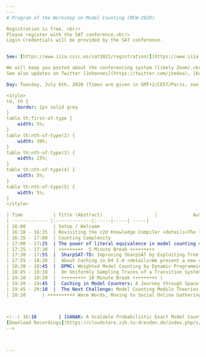 ```yaml
---
---
# Program of the Workshop on Model Counting (MCW-2020)

Registration is free. <br/>
Please register with the SAT conference.<br/>
Login Credentials will be provided by the SAT conference.


See: [https://www.iiia.csic.es/sat2021/registration/](https://www.iiia.csic.es/sat2021/registration/)

We will keep you posted about the conferencing system (likely Zoom).<br/>
See also updates on Twitter [Johannes](https://twitter.com/joedaa), [Kuldeep](https://twitter.com/ksmeel), [Mate](https://twitter.com/SoosMate).

Day: Tuesday, July 6th, 2020 (Times are given in GMT+2/CEST/Paris, see [your timezone](https://everytimezone.com/s/4630fcac))

<style>
td, th {
    border: 1px solid grey
}
table th:first-of-type {
    width: 5%;
}
table th:nth-of-type(2) {
    width: 30%;
}
table th:nth-of-type(3) {
    width: 15%;
}
table th:nth-of-type(4) {
    width: 5%;
}
table th:nth-of-type(5) {
    width: 5%;
}
</style>

| Time           | Title (Abstract)                   |             Author(s) | Slides       | Recordings |
| ------------- |:-------------|:-----|-----| -----|
| 16:00          | Setup / Welcome                                       |                            [Johannes K. Fichte](https://iccl.inf.tu-dresden.de/web/Johannes_Fichte/en), [Markus Hecher](https://informatics.tuwien.ac.at/people/markus-hecher) | |
| 16:10 - 16:35  | Revisiting the c2d Knowledge Compiler <details>The [c2d knowledge compiler](http://reasoning.cs.ucla.edu/c2d/) has been around for more than a decade. Its main purpose is to compile knowledge bases in CNF form into Negation Normal Form (NNF) circuits that satisfy the properties of decomposability, determinism and smoothness. These circuits are tractable, allowing a number of hard queries to be computed in time linear in the circuit size. Perhaps the most common of these queries are the ones related to model counting and weighted model counting. The c2d knowledge compiler also underlies the [ACE system](http://reasoning.cs.ucla.edu/ace/), which compiles Bayesian networks into Arithmetic Circuits (ACs), allowing probabilistic inference on the Bayesian network in time linear in the AC size. In this talk, I will revisit the architectural design and underlying algorithms of the c2d compiler, in light of the upcoming release of c2d version 3.0. I will discuss how c2d performs decompositions, how it does formula caching and how it utilizes the technology underlying SAT solvers based on CDCL. Some of these ingredients of c2d have evolved beyond what has been reported in the earlier publications that appeared when c2d was first released.</details>                             |                            [Adnan Darwiche](http://web.cs.ucla.edu/~darwiche/) | |
| 16:35 - 17:00  | Counting Complexity                                                 <details>Reductions are an essential tool to show the hardness of problems. For counting problems, due to the well-known "easy to decide, hard to count" behavior, reductions are particularly challenging to define. On the one hand, if they are based too directly on the underlying decision problem, they are not powerful enough to capture the essence of a counting class, on the other hand, if they are not, they might be too powerful. In this talk, I will come back on some old attempt to define reduction in the context of counting, recall the notion of subtractive reductions in its original formulation and exemplifies its usefulness through hardness results in non monotonic reasoning and query answering. </details>              |               [Arnaud Durand](https://webusers.imj-prg.fr/~arnaud.durand/) | |
| 17:00 - 17:25  | The power of literal equivalence in model counting <details>The past two decades have seen the significant improvements of the scalability of practical model counters, which have been quite influential in many applications from artificial intelligence to formal verification. While most of exact counters fall into two categories, search-based and compilation-based, Huang and Darwiche's remarkable observation ties these two categories: the trace of a search-based exact model counter corresponds to a Decision-DNNF formula. Taking advantage of literal equivalences, this paper designs an efficient model counting technique such that its trace is a generalization of Decision-DNNF. We first propose a generalization of Decision-DNNF, called CCDD, to capture literal equivalences, then show that CCDD supports model counting in linear time, and finally design a model counter, called ExactMC, whose trace corresponds to CCDD. We perform an extensive experimental evaluation over a comprehensive set of benchmarks and conduct performance comparison of ExactMC vis-a-vis the state of the art counters, c2d, miniC2D, D4, ADDMC, and Ganak. Our empirical evaluation demonstrates ExactMC can solve 885 instances while the prior state of the art could solve only 843 instances, representing a significant improvement of 42 instances.<br/> This paper appeared at [AAAI-21](https://ojs.aaai.org/index.php/AAAI/article/view/16503)</details>                | [Yong Lai](https://scholar.google.com/citations?user=aDUTdMsAAAAJ&hl=en) | |
| 17:25 - 17:30  | +++++++++  5 Minute Break +++++++++                                                    | | |
| 17:30 - 17:55  |  SharpSAT-TD: Improving SharpSAT by Exploiting Tree Decompositions <details>We describe SharpSAT-TD, our submission to Model Counting Competition 2021, which solved the most public instances in both tracks 1 and 2. SharpSAT-TD is based on SharpSAT, with the primary novel feature being the integration of low-width tree decompositions to the decision heuristic of the counter. Another significant new feature is a new preprocessor, implementing among other techniques complete vivification and a treewidth-aware version of the B+E algorithm. SharpSAT-TD extends SharpSAT also by directly supporting weighted model counting.</details> |   [Tuukka Korhonen](https://tuukkakorhonen.com/), [Matti Järvisalo](https://www.cs.helsinki.fi/u/mjarvisa/)| |
| 17:55 - 18:20  |  About Caching in D4 2.0 <details>We present a new caching scheme and new cache management strategy that have been implemented in the last release of our compilation-based model counter, D4. The caching scheme consists in storing for each entry (a CNF formula forming a connected component given a current variable assignment, together with its model count) the corresponding set of variables and the corresponding set of clauses, except those clauses of the CNF formula that are satisfied or not shortened when conditioned by the assignment. The cache management strategy includes a cache cleaning strategy, based not only on the ages of the entries but also on the proportion of entries of the same size that led to positive hits. It also includes a cache insertion strategy, that aims to memory saving by avoiding to store in the cache every CNF formula that is encountered during search.</details>                                           |   [Jean-Marie Lagniez](http://www.cril.univ-artois.fr/~lagniez/), [Pierre Marquis](http://www.cril.univ-artois.fr/~marquis/Home,_sweet_home.html) | |
| 18:20 - 18:45  |  DPMC: Weighted Model Counting by Dynamic Programming on Project-Join Trees <details> We describe the model-counting framework DPMC, which combines the model counters ADDMC and TensorOrder. DPMC is a unifying dynamic-programming framework to compute exact literal-weighted model counts of formulas in conjunctive normal form. At the center of our framework are project-join trees, which specify efficient project-join orders to apply additive projections (variable eliminations) and joins (clause multiplications). In this framework, model counting is performed in two phases. First, the planning phase constructs a project-join tree from a formula. Second, the execution phase computes the model count of the formula, employing dynamic programming as guided by the project-join tree. We empirically evaluate various methods for the planning phase and compare constraint-satisfaction heuristics with tree-decomposition tools. We also investigate the performance of different data structures for the execution phase and compare algebraic decision diagrams with tensors. We show that our dynamic-programming model-counting framework DPMC is competitive with the state-of-the-art exact weighted model counters Cachet, c2d, D4, and miniC2D. <br/>DPMC is the predecessor of the weighted projected model counter ProCount. For projected counting, ProCount processes additive variables and existential variables differently by using project-join trees that are graded. ProCount is competitive with the existing exact weighted projected model counters D4P, projMC, and reSSAT.<br/> [Source code, benchmarks, and experimental data are available publicly](https://github.com/vardigroup/DPMC). </details>|  [Jeffrey M. Dudek](https://jmd11.web.rice.edu/), [Vu H. N. Phan](https://vuphan314.github.io/), [Moshe Y. Vardi](https://www.cs.rice.edu/~vardi/) | |
| 18:45 - 19:10  |  On Uniformly Sampling Traces of a Transition System <details>A key problem in constrained random verification (CRV) concerns generation of input stimuli that result in good coverage of the system’s runs in targeted corners of its behavior space. Existing CRV solutions however provide no formal guarantees on the distribution of the system’s runs. In this work, we take a first step towards solving this problem. We present an algorithm based on Algebraic Decision Diagrams for sampling bounded traces(i.e. sequences of states) of a sequential circuit with provable uniformity (or bias) guarantees,while satisfying given constraints. We have implemented our algorithm in a tool called TraceSampler. Extensive experiments show that TraceSampler outperforms alternative approaches that provide similar uniformity guarantees. This work was presented at ICCAD 2020.</details> |  [Moshe Y. Vardi](https://www.cs.rice.edu/~vardi/), [Aditya A. Shrotri](https://www.cs.rice.edu/~as128/), [Supratik Chakraborty](https://www.cse.iitb.ac.in/~supratik/)| |
| 19:10 - 19:20  |  +++++++++ 10 Minute Break +++++++++ |              |              |
| 19:20 - 19:45  |  Caching in Model Counters: A Journey through Space and Time<details>We investigate the role of the cache in CDCL-based model counters. Intuitively, we would expect the solving time of a model counter to decrease as the maximum allowed size of its cache increases. We find that constraining the cache size does not have a large influence on the solving time, and demonstrate that this is due to the characteristics of good branching heuristics. These heuristics do not only yield small search trees, but also give rise to components encountered only in small parts of those trees. Consequently, we only need to store the model counts of these components for a short while, and can soon safely delete them to free up cache space for new components. Finally, we demonstrate that, using a machine learning approach, we can predict surprisingly accurately whether the model count of a given component should be kept in the cache, or whether it should be discarded.</details> |  [Jeroen Rook](), [Anna Latour](https://www.universiteitleiden.nl/en/staffmembers/anna-latour#tab-1), [Holger Hoos](https://www.universiteitleiden.nl/en/staffmembers/holger-hoos#tab-1), [Siegfried Nijssen](https://www.info.ucl.ac.be/~snijssen/) | |
| 19:45 - 20:10  |  The Next Challenge: Model Counting Modulo Theories <details>The rise of Satisfiability Modulo Theories in the last approximately two decades has enabled cutting-edge progress in program verification, automatic test generation, symbolic execution, program synthesis, type inference, motion planning, security exploit detection, constraint satisfaction, and numerous other exciting areas of research. Yet satisfiability alone is insufficient to handle many of the corresponding quantitative analyses in those same areas; we need to be able to count models as well.<br/> Significant progress has been made in model counting for propositional formulas, and there is increasing interest for model counting in more expressive domains. On the other hand, SMT solvers are able to check satisfiability of constraints over combinations of many different theories. The future seems clear: model counting modulo theories (MCMT) is the next big challenge.<br/> In this talk I will describe recent advances in model counting for various domains including strings, linear and nonlinear arithmetic, arrays, and recursive data structures. My own work includes recent results in model counting for arrays and earlier work in model counting for strings.<br/> The main purpose of the talk will be to point out instances in which satisfiability-checking or all-SAT algorithms for some of these domains have been converted into model-counting algorithms. Finally, we will end with a call to action for SAT and SMT researchers to apply their methods to the problem of model counting modulo theories.</details>|  [Lucas Bang](https://www.cs.hmc.edu/~bang/)| | 
| 20:10      | ++++++++++ Warm Words, Moving to Social Online Gathering +++++++++ |  [Johannes K. Fichte](https://iccl.inf.tu-dresden.de/web/Johannes_Fichte/en), [Markus Hecher](https://informatics.tuwien.ac.at/people/markus-hecher) | |
 


<!--| 16:10        | [GANAK: A Scalable Probabilistic Exact Model Counter](../../assets/files/2020/MCW_2020_paper_4.pdf) |[Slides](../../assets/files/2020/MCW_2020_slides_4.pdf) |Shubham Sharma, Subhajit Roy, Mate Soos, and Kuldeep S. Meel |
[Download Recordings](https://cloudstore.zih.tu-dresden.de/index.php/s/ccGNrNxeH9AXaSq)
-->



---
```

